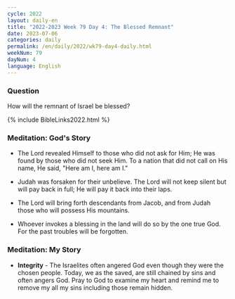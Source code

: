 ```yaml
---
cycle: 2022
layout: daily-en
title: "2022-2023 Week 79 Day 4: The Blessed Remnant"
date: 2023-07-06
categories: daily
permalink: /en/daily/2022/wk79-day4-daily.html
weekNum: 79
dayNum: 4
language: English
---
```


### Question     
How will the remnant of Israel be blessed?

{% include BibleLinks2022.html %} 

### Meditation: God's Story   
+ The Lord revealed Himself to those who did not ask for Him; He was found by those who did not seek Him. To a nation that did not call on His name, He said, "Here am I, here am I." 

+ Judah was forsaken for their unbelieve. The Lord will not keep silent but will pay back in full; He will pay it back into their laps. 

+ The Lord will bring forth descendants from Jacob, and from Judah those who will possess His mountains. 

+ Whoever invokes a blessing in the land will do so by the one true God. For the past troubles will be forgotten. 

### Meditation: My Story   
+ **Integrity** - The Israelites often angered God even though they were the chosen people. Today, we as the saved, are still chained by sins and often angers God. Pray to God to examine my heart and remind me to remove my all my sins including those remain hidden. 
